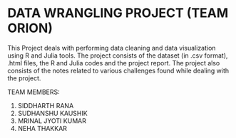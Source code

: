 # DATA WRANGLING PROJECT (TEAM ORION)
This Project deals with performing data cleaning and data visualization using R and Julia tools.
The project consists of the dataset (in .csv format), .html files, the R and Julia codes and the project report.
The project also consists of the notes related to various challenges found while dealing with the project.

TEAM MEMBERS:
1. SIDDHARTH RANA
2. SUDHANSHU KAUSHIK
3. MRINAL JYOTI KUMAR
4. NEHA THAKKAR
